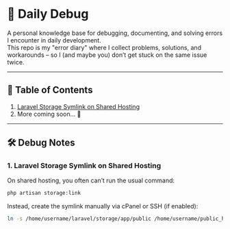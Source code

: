 # 🐞 Daily Debug  

A personal knowledge base for debugging, documenting, and solving errors I encounter in daily development.  
This repo is my "error diary" where I collect problems, solutions, and workarounds – so I (and maybe you) don’t get stuck on the same issue twice.  

---

## 📖 Table of Contents  

1. [Laravel Storage Symlink on Shared Hosting](#1-laravel-storage-symlink-on-shared-hosting)  
2. More coming soon... 🚀  

---

## 🛠️ Debug Notes  

### 1. Laravel Storage Symlink on Shared Hosting  

On shared hosting, you often can’t run the usual command:  

```bash
php artisan storage:link
```

Instead, create the symlink manually via cPanel or SSH (if enabled):

```bash
ln -s /home/username/laravel/storage/app/public /home/username/public_html/storage
```
